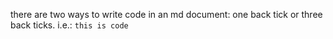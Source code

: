 there are two ways to write code in an md document: one back tick or three back ticks. i.e.: ``` this is code ```
